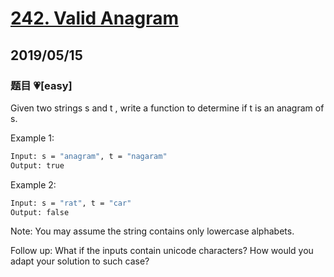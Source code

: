 # [242. Valid Anagram](https://leetcode.com/problems/valid-anagram/)

## 2019/05/15

### 题目 💗[easy]

Given two strings s and t , write a function to determine if t is an anagram of s.

Example 1:

```bash
Input: s = "anagram", t = "nagaram"
Output: true
```

Example 2:

```bash
Input: s = "rat", t = "car"
Output: false
```

Note:
You may assume the string contains only lowercase alphabets.

Follow up:
What if the inputs contain unicode characters? How would you adapt your solution to such case?
